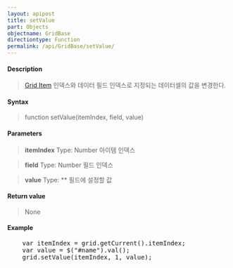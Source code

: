 ```yaml
---
layout: apipost
title: setValue
part: Objects
objectname: GridBase
directiontype: Function
permalink: /api/GridBase/setValue/
---
```



#### Description

> [Grid Item](/api/GridBase/) 인덱스와 데이터 필드 인덱스로 지정되는 데이터셀의 값을 변경한다.

#### Syntax

> function setValue(itemIndex, field, value)

#### Parameters

> **itemIndex**
> Type: Number
> 아이템 인덱스

> **field**
> Type: Number
> 필드 인덱스

> **value**
> Type: ** 
> 필드에 설정할 값

#### Return value

> None

#### Example

<pre class="prettyprint">
    var itemIndex = grid.getCurrent().itemIndex;
    var value = $("#name").val();
    grid.setValue(itemIndex, 1, value);

</pre>




